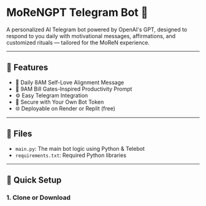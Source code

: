 # MoReNGPT Telegram Bot 🤖

A personalized AI Telegram bot powered by OpenAI's GPT, designed to respond to you daily with motivational messages, affirmations, and customized rituals — tailored for the MoReN experience.

---

## 🔧 Features

- 💬 Daily 8AM Self-Love Alignment Message
- 🧠 9AM Bill Gates-Inspired Productivity Prompt
- ⚙️ Easy Telegram Integration
- 🔐 Secure with Your Own Bot Token
- 🌐 Deployable on Render or Replit (free)

---

## 📁 Files

- `main.py`: The main bot logic using Python & Telebot
- `requirements.txt`: Required Python libraries

---

## 🚀 Quick Setup

### 1. Clone or Download
